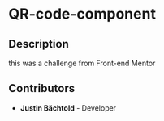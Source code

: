 # QR-code-component

## Description
this was a challenge from Front-end Mentor

## Contributors
- **Justin Bächtold** - Developer  

